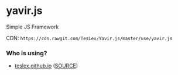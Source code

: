 # yavir.js
Simple JS Framework

CDN: ```https://cdn.rawgit.com/TesLex/Yavir.js/master/use/yavir.js```


### Who is using?
- [teslex.github.io](https://teslex.github.io) ([SOURCE](https://github.com/TesLex/teslex.github.io))
